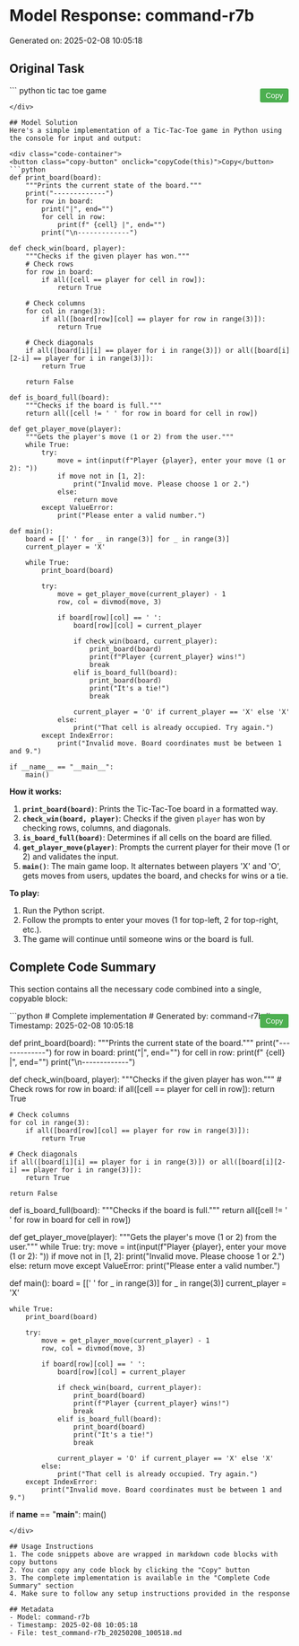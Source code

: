 # Model Response: command-r7b
Generated on: 2025-02-08 10:05:18


<style>
.copy-button {
    position: absolute;
    top: 5px;
    right: 5px;
    padding: 5px 10px;
    background-color: #4CAF50;
    color: white;
    border: none;
    border-radius: 3px;
    cursor: pointer;
    z-index: 1;
}
.code-container {
    position: relative;
    margin: 10px 0;
}
.copy-button:hover {
    background-color: #45a049;
}
.copy-button:active {
    background-color: #3d8b40;
}
</style>

<script>
function copyCode(buttonElement) {
    const codeBlock = buttonElement.parentElement.querySelector('code');
    const range = document.createRange();
    range.selectNode(codeBlock);
    window.getSelection().removeAllRanges();
    window.getSelection().addRange(range);
    try {
        document.execCommand('copy');
        buttonElement.textContent = 'Copied!';
        setTimeout(() => {
            buttonElement.textContent = 'Copy';
        }, 2000);
    } catch(e) {
        console.error('Failed to copy text:', e);
        buttonElement.textContent = 'Failed to copy';
    }
    window.getSelection().removeAllRanges();
}
</script>


## Original Task
<div class="code-container">
<button class="copy-button" onclick="copyCode(this)">Copy</button>
```
python tic tac toe game

```
</div>

## Model Solution
Here's a simple implementation of a Tic-Tac-Toe game in Python using the console for input and output:

<div class="code-container">
<button class="copy-button" onclick="copyCode(this)">Copy</button>
```python
def print_board(board):
    """Prints the current state of the board."""
    print("-------------")
    for row in board:
        print("|", end="")
        for cell in row:
            print(f" {cell} |", end="")
        print("\n-------------")

def check_win(board, player):
    """Checks if the given player has won."""
    # Check rows
    for row in board:
        if all([cell == player for cell in row]):
            return True

    # Check columns
    for col in range(3):
        if all([board[row][col] == player for row in range(3)]):
            return True

    # Check diagonals
    if all([board[i][i] == player for i in range(3)]) or all([board[i][2-i] == player for i in range(3)]):
        return True

    return False

def is_board_full(board):
    """Checks if the board is full."""
    return all([cell != ' ' for row in board for cell in row])

def get_player_move(player):
    """Gets the player's move (1 or 2) from the user."""
    while True:
        try:
            move = int(input(f"Player {player}, enter your move (1 or 2): "))
            if move not in [1, 2]:
                print("Invalid move. Please choose 1 or 2.")
            else:
                return move
        except ValueError:
            print("Please enter a valid number.")

def main():
    board = [[' ' for _ in range(3)] for _ in range(3)]
    current_player = 'X'

    while True:
        print_board(board)

        try:
            move = get_player_move(current_player) - 1
            row, col = divmod(move, 3)

            if board[row][col] == ' ':
                board[row][col] = current_player

                if check_win(board, current_player):
                    print_board(board)
                    print(f"Player {current_player} wins!")
                    break
                elif is_board_full(board):
                    print_board(board)
                    print("It's a tie!")
                    break

                current_player = 'O' if current_player == 'X' else 'X'
            else:
                print("That cell is already occupied. Try again.")
        except IndexError:
            print("Invalid move. Board coordinates must be between 1 and 9.")

if __name__ == "__main__":
    main()
```
</div>

**How it works:**

1. **`print_board(board)`**: Prints the Tic-Tac-Toe board in a formatted way.
2. **`check_win(board, player)`**: Checks if the given `player` has won by checking rows, columns, and diagonals.
3. **`is_board_full(board)`**: Determines if all cells on the board are filled.
4. **`get_player_move(player)`**: Prompts the current player for their move (1 or 2) and validates the input.
5. **`main()`**: The main game loop. It alternates between players 'X' and 'O', gets moves from users, updates the board, and checks for wins or a tie.

**To play:**

1. Run the Python script.
2. Follow the prompts to enter your moves (1 for top-left, 2 for top-right, etc.).
3. The game will continue until someone wins or the board is full.

## Complete Code Summary
This section contains all the necessary code combined into a single, copyable block:

<div class="code-container">
<button class="copy-button" onclick="copyCode(this)">Copy</button>
```python
# Complete implementation
# Generated by: command-r7b
# Timestamp: 2025-02-08 10:05:18

def print_board(board):
    """Prints the current state of the board."""
    print("-------------")
    for row in board:
        print("|", end="")
        for cell in row:
            print(f" {cell} |", end="")
        print("\n-------------")

def check_win(board, player):
    """Checks if the given player has won."""
    # Check rows
    for row in board:
        if all([cell == player for cell in row]):
            return True

    # Check columns
    for col in range(3):
        if all([board[row][col] == player for row in range(3)]):
            return True

    # Check diagonals
    if all([board[i][i] == player for i in range(3)]) or all([board[i][2-i] == player for i in range(3)]):
        return True

    return False

def is_board_full(board):
    """Checks if the board is full."""
    return all([cell != ' ' for row in board for cell in row])

def get_player_move(player):
    """Gets the player's move (1 or 2) from the user."""
    while True:
        try:
            move = int(input(f"Player {player}, enter your move (1 or 2): "))
            if move not in [1, 2]:
                print("Invalid move. Please choose 1 or 2.")
            else:
                return move
        except ValueError:
            print("Please enter a valid number.")

def main():
    board = [[' ' for _ in range(3)] for _ in range(3)]
    current_player = 'X'

    while True:
        print_board(board)

        try:
            move = get_player_move(current_player) - 1
            row, col = divmod(move, 3)

            if board[row][col] == ' ':
                board[row][col] = current_player

                if check_win(board, current_player):
                    print_board(board)
                    print(f"Player {current_player} wins!")
                    break
                elif is_board_full(board):
                    print_board(board)
                    print("It's a tie!")
                    break

                current_player = 'O' if current_player == 'X' else 'X'
            else:
                print("That cell is already occupied. Try again.")
        except IndexError:
            print("Invalid move. Board coordinates must be between 1 and 9.")

if __name__ == "__main__":
    main()

```
</div>

## Usage Instructions
1. The code snippets above are wrapped in markdown code blocks with copy buttons
2. You can copy any code block by clicking the "Copy" button
3. The complete implementation is available in the "Complete Code Summary" section
4. Make sure to follow any setup instructions provided in the response

## Metadata
- Model: command-r7b
- Timestamp: 2025-02-08 10:05:18
- File: test_command-r7b_20250208_100518.md

